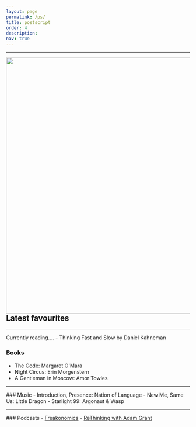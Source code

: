 ```yaml
---
layout: page
permalink: /ps/
title: postscript
order: 4
description: 
nav: true
---
```

<hr>


<img align="right" src="/assets/img/bookshop.png" width = "600" height = "700">

## Latest favourites
<hr>
Currently reading.... 
- Thinking Fast and Slow by Daniel Kahneman

### Books
- The Code: Margaret O'Mara
- Night Circus: Erin Morgenstern
- A Gentleman in Moscow: Amor Towles

<hr>
### Music
- Introduction, Presence: Nation of Language
- New Me, Same Us: Little Dragon
- Starlight 99: Argonaut & Wasp

<hr>
### Podcasts
- <a href = "https://freakonomics.com/">Freakonomics</a>
- <a href = "https://www.ted.com/podcasts/rethinking-with-adam-grant"> ReThinking with Adam Grant</a>

